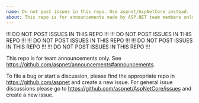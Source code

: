 ```yaml
---
name: Do not post issues in this repo. Use aspnet/AspNetCore instead.
about: This repo is for announcements made by ASP.NET team members only.
---
```


!!! DO NOT POST ISSUES IN THIS REPO !!!
!!! DO NOT POST ISSUES IN THIS REPO !!!
!!! DO NOT POST ISSUES IN THIS REPO !!!
!!! DO NOT POST ISSUES IN THIS REPO !!!
!!! DO NOT POST ISSUES IN THIS REPO !!!

This repo is for team announcements only. See https://github.com/aspnet/announcements#announcements.

To file a bug or start a discussion, please find the appropriate repo in https://github.com/aspnet and create a new issue. 
For general issue discussions please go to https://github.com/aspnet/AspNetCore/issues and create a new issue.
